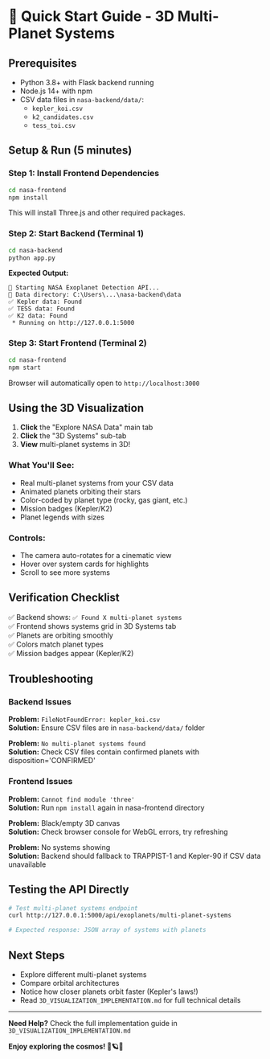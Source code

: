 # 🚀 Quick Start Guide - 3D Multi-Planet Systems

## Prerequisites
- Python 3.8+ with Flask backend running
- Node.js 14+ with npm
- CSV data files in `nasa-backend/data/`:
  - `kepler_koi.csv`
  - `k2_candidates.csv`
  - `tess_toi.csv`

## Setup & Run (5 minutes)

### Step 1: Install Frontend Dependencies
```bash
cd nasa-frontend
npm install
```

This will install Three.js and other required packages.

### Step 2: Start Backend (Terminal 1)
```bash
cd nasa-backend
python app.py
```

**Expected Output:**
```
🚀 Starting NASA Exoplanet Detection API...
📂 Data directory: C:\Users\...\nasa-backend\data
✅ Kepler data: Found
✅ TESS data: Found
✅ K2 data: Found
 * Running on http://127.0.0.1:5000
```

### Step 3: Start Frontend (Terminal 2)
```bash
cd nasa-frontend
npm start
```

Browser will automatically open to `http://localhost:3000`

## Using the 3D Visualization

1. **Click** the "Explore NASA Data" main tab
2. **Click** the "3D Systems" sub-tab
3. **View** multi-planet systems in 3D!

### What You'll See:
- Real multi-planet systems from your CSV data
- Animated planets orbiting their stars
- Color-coded by planet type (rocky, gas giant, etc.)
- Mission badges (Kepler/K2)
- Planet legends with sizes

### Controls:
- The camera auto-rotates for a cinematic view
- Hover over system cards for highlights
- Scroll to see more systems

## Verification Checklist

✅ Backend shows: `✅ Found X multi-planet systems`  
✅ Frontend shows systems grid in 3D Systems tab  
✅ Planets are orbiting smoothly  
✅ Colors match planet types  
✅ Mission badges appear (Kepler/K2)  

## Troubleshooting

### Backend Issues
**Problem:** `FileNotFoundError: kepler_koi.csv`  
**Solution:** Ensure CSV files are in `nasa-backend/data/` folder

**Problem:** `No multi-planet systems found`  
**Solution:** Check CSV files contain confirmed planets with disposition='CONFIRMED'

### Frontend Issues
**Problem:** `Cannot find module 'three'`  
**Solution:** Run `npm install` again in nasa-frontend directory

**Problem:** Black/empty 3D canvas  
**Solution:** Check browser console for WebGL errors, try refreshing

**Problem:** No systems showing  
**Solution:** Backend should fallback to TRAPPIST-1 and Kepler-90 if CSV data unavailable

## Testing the API Directly

```bash
# Test multi-planet systems endpoint
curl http://127.0.0.1:5000/api/exoplanets/multi-planet-systems

# Expected response: JSON array of systems with planets
```

## Next Steps

- Explore different multi-planet systems
- Compare orbital architectures
- Notice how closer planets orbit faster (Kepler's laws!)
- Read `3D_VISUALIZATION_IMPLEMENTATION.md` for full technical details

---

**Need Help?**
Check the full implementation guide in `3D_VISUALIZATION_IMPLEMENTATION.md`

**Enjoy exploring the cosmos! 🌌🪐✨**
